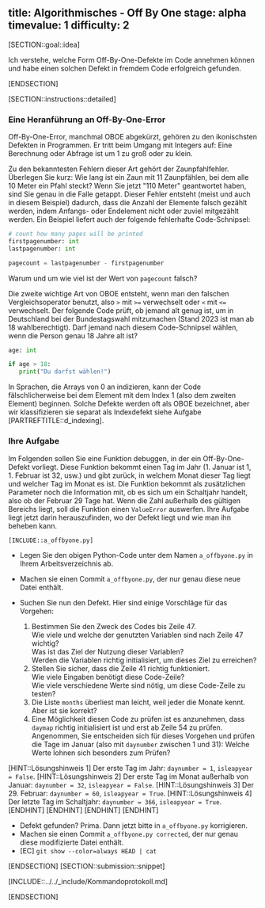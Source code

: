 title: Algorithmisches - Off By One
stage: alpha
timevalue: 1
difficulty: 2
---
[SECTION::goal::idea]

Ich verstehe, welche Form Off-By-One-Defekte im Code annehmen können und habe einen solchen Defekt 
in fremdem Code erfolgreich gefunden.

[ENDSECTION]

[SECTION::instructions::detailed]

### Eine Heranführung an Off-By-One-Error

Off-By-One-Error, manchmal OBOE abgekürzt, gehören zu den ikonischsten Defekten in Programmen.
Er tritt beim Umgang mit Integers auf: Eine Berechnung oder Abfrage ist um 1 zu groß oder zu klein.

Zu den bekanntesten Fehlern dieser Art gehört der Zaunpfahlfehler.
Überlegen Sie kurz:
Wie lang ist ein Zaun mit 11 Zaunpfählen, bei dem alle 10 Meter ein Pfahl steckt?
Wenn Sie jetzt "110 Meter" geantwortet haben, sind Sie genau in die Falle getappt. 
Dieser Fehler entsteht (meist und auch in diesem Beispiel) dadurch,
dass die Anzahl der Elemente falsch gezählt werden, 
indem Anfangs- oder Endelement nicht oder zuviel mitgezählt werden.
Ein Beispiel liefert auch der folgende fehlerhafte Code-Schnipsel:

```python
# count how many pages will be printed
firstpagenumber: int 
lastpagenumber: int

pagecount = lastpagenumber - firstpagenumber
```

Warum und um wie viel ist der Wert von `pagecount` falsch?

Die zweite wichtige Art von OBOE entsteht, wenn man den falschen Vergleichsoperator benutzt,
also `>` mit `>=` verwechselt oder `<` mit `<=` verwechselt.
Der folgende Code prüft, ob jemand alt genug ist, um in Deutschland bei der Bundestagswahl mitzumachen
(Stand 2023 ist man ab 18 wahlberechtigt).
Darf jemand nach diesem Code-Schnipsel wählen, wenn die Person genau 18 Jahre alt ist?

```python
age: int

if age > 18:
   print("Du darfst wählen!")
```

In Sprachen, die Arrays von 0 an indizieren, 
kann der Code fälschlicherweise bei dem Element mit dem Index 1 (also dem zweiten Element) beginnen. 
Solche Defekte werden oft als OBOE bezeichnet, 
aber wir klassifizieren sie separat als Indexdefekt 
siehe Aufgabe [PARTREFTITLE::d_indexing].


### Ihre Aufgabe

Im Folgenden sollen Sie eine Funktion debuggen, in der ein Off-By-One-Defekt vorliegt.
Diese Funktion bekommt einen Tag im Jahr (1. Januar ist 1, 1. Februar ist 32, usw.) 
und gibt zurück, in welchem Monat dieser Tag liegt und welcher Tag im Monat es ist.
Die Funktion bekommt als zusätzlichen Parameter noch die Information mit, 
ob es sich um ein Schaltjahr handelt, also ob der Februar 29 Tage hat.
Wenn die Zahl außerhalb des gültigen Bereichs liegt, soll die Funktion einen `ValueError` auswerfen.
Ihre Aufgabe liegt jetzt darin herauszufinden, wo der Defekt liegt und wie man ihn beheben kann.

```python
[INCLUDE::a_offbyone.py]
```

- Legen Sie den obigen Python-Code unter dem Namen `a_offbyone.py` in Ihrem Arbeitsverzeichnis ab.
- Machen sie einen Commit `a_offbyone.py`, der nur genau diese neue Datei enthält.
- Suchen Sie nun den Defekt. Hier sind einige Vorschläge für das Vorgehen:

    1. Bestimmen Sie den Zweck des Codes bis Zeile 47.  
       Wie viele und welche der genutzten Variablen sind nach Zeile 47 wichtig?  
       Was ist das Ziel der Nutzung dieser Variablen?  
       Werden die Variablen richtig initialisiert, um dieses Ziel zu erreichen?
    2. Stellen Sie sicher, dass die Zeile 41 richtig funktioniert.  
       Wie viele Eingaben benötigt diese Code-Zeile?  
       Wie viele verschiedene Werte sind nötig, um diese Code-Zeile zu testen?
    3. Die Liste `months` überliest man leicht, weil jeder die Monate kennt.  
       Aber ist sie korrekt?
    4. Eine Möglichkeit diesen Code zu prüfen ist es anzunehmen, 
       dass `daymap` richtig initialisiert ist und erst ab Zeile 54 zu prüfen.  
       Angenommen, Sie entscheiden sich für dieses Vorgehen und prüfen die Tage im Januar
       (also mit `daynumber` zwischen 1 und 31): 
       Welche Werte lohnen sich besonders zum Prüfen?

[HINT::Lösungshinweis 1]
Der erste Tag im Jahr: `daynumber = 1`, `isleapyear = False`.
[HINT::Lösungshinweis 2]
Der erste Tag im Monat außerhalb von Januar: `daynumber = 32`, `isleapyear = False`.
[HINT::Lösungshinweis 3]
Der 29. Februar: `daynumber = 60`, `isleapyear = True`.
[HINT::Lösungshinweis 4]
Der letzte Tag im Schaltjahr: `daynumber = 366`, `isleapyear = True`.
[ENDHINT]
[ENDHINT]
[ENDHINT]
[ENDHINT]

- Defekt gefunden? Prima. Dann jetzt bitte in `a_offbyone.py` korrigieren.
- Machen sie einen Commit `a_offbyone.py corrected`, der nur genau diese modifizierte Datei enthält.
- [EC] `git show --color=always HEAD | cat`

[ENDSECTION]
[SECTION::submission::snippet]

[INCLUDE::../../_include/Kommandoprotokoll.md]

[ENDSECTION]